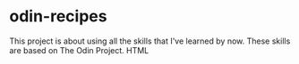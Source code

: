 # odin-recipes
This project is about using all the skills that I've learned by now. 
These skills are based on The Odin Project. 
HTML